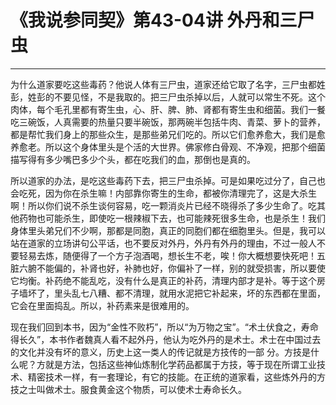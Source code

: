 # 《我说参同契》第43-04讲 外丹和三尸虫

------

为什么道家要吃这些毒药？他说人体有三尸虫，道家还给它取了名字，三尸虫都姓彭，姓彭的不要见怪，不是我取的。把三尸虫杀掉以后，人就可以常生不死。这个肉体，每个毛孔里都有寄生虫，心、肝、脾、肺、肾都有寄生虫和细菌。我们一餐吃三碗饭，人真需要的热量只要半碗饭，那两碗半包括牛肉、青菜、萝卜的营养，都是帮忙我们身上的那些众生，是那些弟兄们吃的。所以它们愈养愈大，我们是愈养愈老。所以这个身体里头是个活的大世界。佛家修白骨观、不净观，把那个细菌描写得有多少嘴巴多少个头，都在吃我们的血，那倒也是真的。

所以道家的办法，是吃这些毒药下去，把三尸虫杀掉。可是如果吃过分了，自己也会吃死，因为你在杀生嘛！内部靠你寄生的生命，都被你清理完了，这是大杀生啊！所以你们说不杀生谈何容易，吃一颗消炎片已经不晓得杀了多少生命了。吃其他药物也可能杀生，即使吃一根辣椒下去，也可能辣死很多生命，也是杀生！我们身体里头弟兄们不少啊，那都是同胞，真正的同胞们都在细胞里头。但是，我可以站在道家的立场讲句公平话，也不要反对外丹，外丹有外丹的理由，不过一般人不要轻易去炼，随便得了一个方子泡酒喝，想长生不老，唉！你大概想要快死吧！五脏六腑不能偏的，补肾也好，补肺也好，你偏补了一样，别的就受损害，所以要使它均衡。补药绝不能乱吃，没有什么是真正的补药，清理内部才是补。等于这个房子墙坏了，里头乱七八糟、都不清理，就用水泥把它补起来，坏的东西都在里面，它会在里面捣乱。所以，补药素来是很难用的。

现在我们回到本书，因为“金性不败朽”，所以“为万物之宝”。“术土伏食之，寿命得长久”，本书作者魏真人看不起外丹，他认为吃外丹的是术士。术士在中国过去的文化并没有坏的意义，历史上这一类人的传记就是方技传的一部 分。方技是什么呢？方就是方法，包括这些神仙炼制化学药品都属于方技，等于现在所谓工业技术、精密技术一样，有一套理论，有它的技能。在正统的道家看，这些炼外丹的方技之士叫做术士。服食黄金这个物质，可以使术士寿命长久。